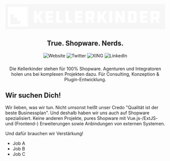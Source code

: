 ![Kellerkinder Logo](/../images/logo-light.png)

## <center>True. Shopware. Nerds.</center>

<div style="text-align: center">
    <img alt="Website" src="https://img.shields.io/badge/Website--F56600?style=for-the-badge"/> 
    <img alt="Twitter" src="https://img.shields.io/badge/Twitter--00ACEE?style=for-the-badge&logo=twitter&logoColor=fff"/> 
    <img alt="XING" src="https://img.shields.io/badge/XING--126567?style=for-the-badge&logo=xing&logoColor=fff"/> 
    <img alt="LinkedIn" src="https://img.shields.io/badge/LinkedIn--0e76a8?style=for-the-badge&logo=linkedin&logoColor=fff"/> 
</div>

<div style="text-align: center; margin-top: 24px;">
    Die Kellerkinder stehen für 100% Shopware.
    Agenturen und Integratoren holen uns bei komplexen Projekten dazu.
    Für Consulting, Konzeption & Plugin-Entwicklung.
</div>

## Wir suchen Dich!

Wir lieben, was wir tun.
Nicht umsonst heißt unser Credo "Qualität ist der beste Businessplan".
Und deshalb haben wir uns auch auf Shopware spezialisiert.
Keine anderen Projekte, pures Shopware mit Vue.js-/ExtJS- und (Frontend-) Erweiterungen sowie Anbindungen von externen
Systemen.

Und dafür brauchen wir Verstärkung!

* Job A
* Job B
* Job C
